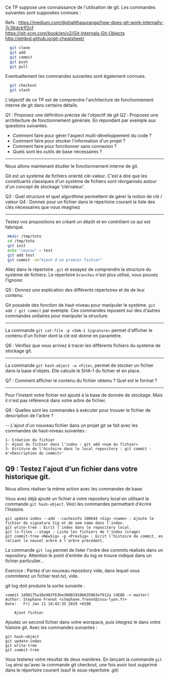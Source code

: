 Ce TP suppose une connaissance de l'utilisation de git. Les commandes suivantes sont supposées connues :

Refs :
 https://medium.com/@shalithasuranga/how-does-git-work-internally-7c36dcb1f2cf   
 https://git-scm.com/book/en/v2/Git-Internals-Git-Objects   
 http://etnbrd.github.io/git-cheatsheet/   

```bash
  git clone
  git add
  git commit
  git push
  git pull
```
Eventuellement les commandes suivantes sont également connues.
```bash
  git checkout
  git stash
```

L'objectif de ce TP est de comprendre l'architecture de fonctionnement interne de git dans certains détails.

Q1 : Proposez une définition précise de l'objectif de git
Q2 : Proposez une architecture de fonctionnement générale. En répondant par exemple aux questions suivantes.
  - Comment faire pour gérer l'aspect multi-développement du code ?
  - Comment faire pour stocker l'information d'un projet ?
  - Comment faire pour fonctionner sans connexion ?
  - Quels sont les outils de base nécessaires ?

----
Nous allons maintenant étudier le fonctionnement interne de git.

Git est un système de fichiers orienté clé-valeur. C'est à dire que les constituants classiques d'un système de fichiers sont réorganisés autour d'un concept de stockage 'clé/valeur'.

Q3 : Quel structure et quel algorithme permettent de gérer la notion de clé / valeur
Q4 : Donnez pour un fichier dans le répertoire courant la liste des clés nécessaires que vous imaginez

---
Testez vos propositions en créant un dépôt et en contrôlant ce qui est fabriqué.

```bash
 mkdir /tmp/toto
 cd /tmp/toto
 git init
 echo "coucou" > test
 git add test
 git commit -am"Ajout d'un premier fichier"
```

Allez dans le répertoire `.git` et essayez de comprendre la structure du système de fichiers. Le répertoire `branches` n'est plus utilisé, vous pouvez l'ignorer.

Q5 : Donnez une explication des différents répertoires et de de leur contenu.

Git possède des fonction de haut-niveau pour manipuler le système.
`git add / git commit` par exemple. Ces commandes reposent sur des d'autres commandes unitaires pour manipuler la structure.

---
La commande `git cat-file -p <SHA-1 Signature>` permet d'afficher le contenu d'un fichier dont la clé est donné en paramètre.

Q6 : Vérifiez que vous arrivez à tracer les différents fichiers du système de stockage git.

---
La commande `git hash-object -w <File>`, permet de stocker un fichier dans la base d'objets. Elle calcule le SHA-1 du fichier et en place.

Q7 : Comment afficher le contenu du fichier obtenu ? Quel est le format ?

---
Pour l'instant votre fichier est ajouté à la base de donnée de stockage. Mais il n'est pas référencé dans votre arbre de fichier.

Q8 : Quelles sont les commandes à exécuter pour trouver le fichier de description de l'arbre ?

--
L'ajout d'un nouveau fichier dans un projet git se fait avec les commandes de haut-niveau suivantes :
```
1- Création du fichier
2- Ajout du fichier dans l'index : git add <nom du fichier>
3- Ecriture de l'histoire dans le local repository : git commit -m'<Description du commit>'
```

Q9 : Testez l'ajout d'un fichier dans votre historique git.
--
Nous allons réaliser la même action avec les commandes de base.

Vous avez déjà ajouté un fichier à votre repository local en utilisant la commande `git hash-object`. Voici les commandes permettant d'écrire l'histoire.

```
git update-index --add --cacheinfo 100644 <Sig> <name> : Ajoute le fichier de signature Sig et de nom name dans l'index.
git write-tree : Ecrit l'index dans le repository local.
git ls-files --stage : Liste les fichiers de l'index (stage)
git commit-tree <NewSig> -p <PrevSig> : Ecrit l'histoire de commit, en reliant le nouvel arbre à l'arbre précédent.
```

La commande `git log` permet de lister l'ordre des commits réalisés dans un repository. Attention le point d'entrée du log se trouve indiqué dans un fichier particulier...

Exercice :
Partez d'un nouveau repository vide, dans lequel vous commiterez un fichier test.txt, vide.

git log doit produire la sortie suivante :
```
commit 1d98175a10e983f63be300019106635863ef912a (HEAD -> master)
Author: Stephane Frenot <stephane.frenot@insa-lyon.fr>
Date:   Fri Jan 11 14:42:35 2019 +0100

    Ajout fichier
```

Ajoutez un second fichier dans votre worspace, puis integrez le dans votre histoire git. Avec les commandes suivantes :

```
git hash-object
git update-index
git write-tree
git commit-tree
```

Vous testerez votre résultat de deux manières. En lançant la commande `git log` ainsi qu'avec la commande git checkout, une fois avoir tout supprimé dans le répertoire courant (sauf le sous-répertoire .git)

